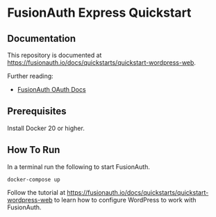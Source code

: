 # FusionAuth Express Quickstart

## Documentation

This repository is documented at https://fusionauth.io/docs/quickstarts/quickstart-wordpress-web.

Further reading:
- [FusionAuth OAuth Docs](https://fusionauth.io/docs/v1/tech/oauth/endpoints)

## Prerequisites

Install Docker 20 or higher.

## How To Run

In a terminal run the following to start FusionAuth.

```shell
docker-compose up
```

Follow the tutorial at https://fusionauth.io/docs/quickstarts/quickstart-wordpress-web to learn how to configure WordPress to work with FusionAuth.